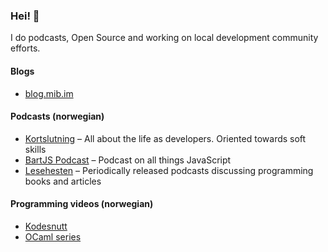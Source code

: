 ### Hei! 🐙

I do podcasts, Open Source and working on local development community efforts.

#### Blogs

- [blog.mib.im](https://blog.mib.im)

#### Podcasts (norwegian)

- [Kortslutning](https://kortslutning.simplecast.com/) – All about the life as developers. Oriented towards soft skills
- [BartJS Podcast](https://bartjs.io) – Podcast on all things JavaScript
- [Lesehesten](https://lesehesten.transistor.fm/) – Periodically released podcasts discussing programming books and articles

#### Programming videos (norwegian)

- [Kodesnutt](https://www.youtube.com/kodesnutt)
- [OCaml series](https://ocaml.kodesnutt.io/)
